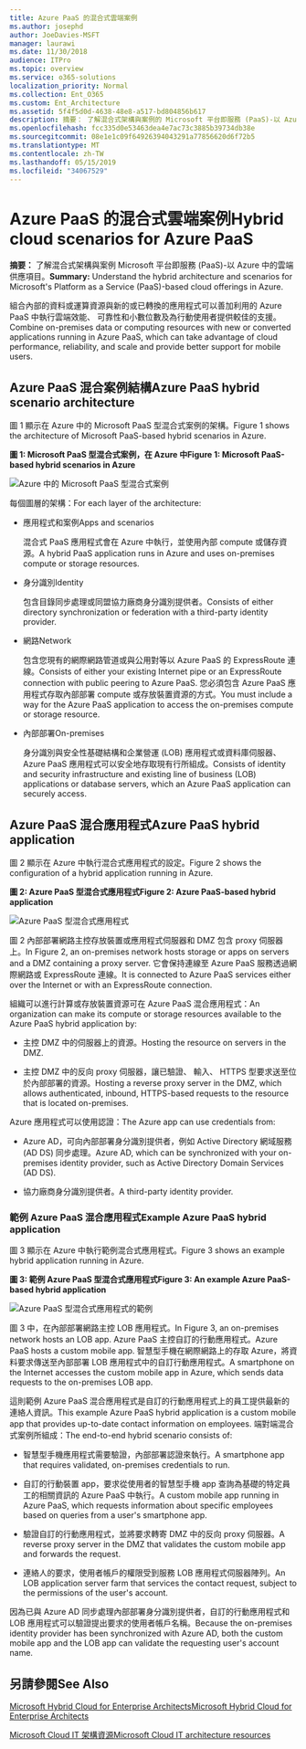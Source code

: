 ```yaml
---
title: Azure PaaS 的混合式雲端案例
ms.author: josephd
author: JoeDavies-MSFT
manager: laurawi
ms.date: 11/30/2018
audience: ITPro
ms.topic: overview
ms.service: o365-solutions
localization_priority: Normal
ms.collection: Ent_O365
ms.custom: Ent_Architecture
ms.assetid: 5f4f5d0d-4638-48e8-a517-bd804856b617
description: 摘要： 了解混合式架構與案例的 Microsoft 平台即服務 (PaaS)-以 Azure 中的雲端供應項目。
ms.openlocfilehash: fcc335d0e53463dea4e7ac73c3885b39734db38e
ms.sourcegitcommit: 08e1e1c09f64926394043291a77856620d6f72b5
ms.translationtype: MT
ms.contentlocale: zh-TW
ms.lasthandoff: 05/15/2019
ms.locfileid: "34067529"
---
```

# <a name="hybrid-cloud-scenarios-for-azure-paas"></a><span data-ttu-id="dac15-103">Azure PaaS 的混合式雲端案例</span><span class="sxs-lookup"><span data-stu-id="dac15-103">Hybrid cloud scenarios for Azure PaaS</span></span>

 <span data-ttu-id="dac15-104">**摘要：** 了解混合式架構與案例 Microsoft 平台即服務 (PaaS)-以 Azure 中的雲端供應項目。</span><span class="sxs-lookup"><span data-stu-id="dac15-104">**Summary:** Understand the hybrid architecture and scenarios for Microsoft's Platform as a Service (PaaS)-based cloud offerings in Azure.</span></span>
  
<span data-ttu-id="dac15-105">組合內部的資料或運算資源與新的或已轉換的應用程式可以善加利用的 Azure PaaS 中執行雲端效能、 可靠性和小數位數及為行動使用者提供較佳的支援。</span><span class="sxs-lookup"><span data-stu-id="dac15-105">Combine on-premises data or computing resources with new or converted applications running in Azure PaaS, which can take advantage of cloud performance, reliability, and scale and provide better support for mobile users.</span></span> 
  
## <a name="azure-paas-hybrid-scenario-architecture"></a><span data-ttu-id="dac15-106">Azure PaaS 混合案例結構</span><span class="sxs-lookup"><span data-stu-id="dac15-106">Azure PaaS hybrid scenario architecture</span></span>

<span data-ttu-id="dac15-107">圖 1 顯示在 Azure 中的 Microsoft PaaS 型混合式案例的架構。</span><span class="sxs-lookup"><span data-stu-id="dac15-107">Figure 1 shows the architecture of Microsoft PaaS-based hybrid scenarios in Azure.</span></span>
  
<span data-ttu-id="dac15-108">**圖 1: Microsoft PaaS 型混合式案例，在 Azure 中**</span><span class="sxs-lookup"><span data-stu-id="dac15-108">**Figure 1: Microsoft PaaS-based hybrid scenarios in Azure**</span></span>

![Azure 中的 Microsoft PaaS 型混合式案例](media/Hybrid-Poster/Hybrid-Cloud-Stack-PaaS.png)
  
<span data-ttu-id="dac15-110">每個圖層的架構：</span><span class="sxs-lookup"><span data-stu-id="dac15-110">For each layer of the architecture:</span></span>
  
- <span data-ttu-id="dac15-111">應用程式和案例</span><span class="sxs-lookup"><span data-stu-id="dac15-111">Apps and scenarios</span></span>
    
    <span data-ttu-id="dac15-112">混合式 PaaS 應用程式會在 Azure 中執行，並使用內部 compute 或儲存資源。</span><span class="sxs-lookup"><span data-stu-id="dac15-112">A hybrid PaaS application runs in Azure and uses on-premises compute or storage resources.</span></span>
    
- <span data-ttu-id="dac15-113">身分識別</span><span class="sxs-lookup"><span data-stu-id="dac15-113">Identity</span></span>
    
    <span data-ttu-id="dac15-114">包含目錄同步處理或同盟協力廠商身分識別提供者。</span><span class="sxs-lookup"><span data-stu-id="dac15-114">Consists of either directory synchronization or federation with a third-party identity provider.</span></span>
    
- <span data-ttu-id="dac15-115">網路</span><span class="sxs-lookup"><span data-stu-id="dac15-115">Network</span></span>
    
    <span data-ttu-id="dac15-116">包含您現有的網際網路管道或與公用對等以 Azure PaaS 的 ExpressRoute 連線。</span><span class="sxs-lookup"><span data-stu-id="dac15-116">Consists of either your existing Internet pipe or an ExpressRoute connection with public peering to Azure PaaS.</span></span> <span data-ttu-id="dac15-117">您必須包含 Azure PaaS 應用程式存取內部部署 compute 或存放裝置資源的方式。</span><span class="sxs-lookup"><span data-stu-id="dac15-117">You must include a way for the Azure PaaS application to access the on-premises compute or storage resource.</span></span>
    
- <span data-ttu-id="dac15-118">內部部署</span><span class="sxs-lookup"><span data-stu-id="dac15-118">On-premises</span></span>
    
    <span data-ttu-id="dac15-119">身分識別與安全性基礎結構和企業營運 (LOB) 應用程式或資料庫伺服器、 Azure PaaS 應用程式可以安全地存取現有行所組成。</span><span class="sxs-lookup"><span data-stu-id="dac15-119">Consists of identity and security infrastructure and existing line of business (LOB) applications or database servers, which an Azure PaaS application can securely access.</span></span>
    
## <a name="azure-paas-hybrid-application"></a><span data-ttu-id="dac15-120">Azure PaaS 混合應用程式</span><span class="sxs-lookup"><span data-stu-id="dac15-120">Azure PaaS hybrid application</span></span>

<span data-ttu-id="dac15-121">圖 2 顯示在 Azure 中執行混合式應用程式的設定。</span><span class="sxs-lookup"><span data-stu-id="dac15-121">Figure 2 shows the configuration of a hybrid application running in Azure.</span></span>
  
<span data-ttu-id="dac15-122">**圖 2: Azure PaaS 型混合式應用程式**</span><span class="sxs-lookup"><span data-stu-id="dac15-122">**Figure 2: Azure PaaS-based hybrid application**</span></span>

![Azure PaaS 型混合式應用程式](media/Hybrid-Poster/Hybrid-Cloud-Stack-PaaS-Apps.png)
  
<span data-ttu-id="dac15-124">圖 2 內部部署網路主控存放裝置或應用程式伺服器和 DMZ 包含 proxy 伺服器上。</span><span class="sxs-lookup"><span data-stu-id="dac15-124">In Figure 2, an on-premises network hosts storage or apps on servers and a DMZ containing a proxy server.</span></span> <span data-ttu-id="dac15-125">它會保持連線至 Azure PaaS 服務透過網際網路或 ExpressRoute 連線。</span><span class="sxs-lookup"><span data-stu-id="dac15-125">It is connected to Azure PaaS services either over the Internet or with an ExpressRoute connection.</span></span>
  
<span data-ttu-id="dac15-126">組織可以進行計算或存放裝置資源可在 Azure PaaS 混合應用程式：</span><span class="sxs-lookup"><span data-stu-id="dac15-126">An organization can make its compute or storage resources available to the Azure PaaS hybrid application by:</span></span>
  
- <span data-ttu-id="dac15-127">主控 DMZ 中的伺服器上的資源。</span><span class="sxs-lookup"><span data-stu-id="dac15-127">Hosting the resource on servers in the DMZ.</span></span>
    
- <span data-ttu-id="dac15-128">主控 DMZ 中的反向 proxy 伺服器，讓已驗證、 輸入、 HTTPS 型要求送至位於內部部署的資源。</span><span class="sxs-lookup"><span data-stu-id="dac15-128">Hosting a reverse proxy server in the DMZ, which allows authenticated, inbound, HTTPS-based requests to the resource that is located on-premises.</span></span>
    
<span data-ttu-id="dac15-129">Azure 應用程式可以使用認證：</span><span class="sxs-lookup"><span data-stu-id="dac15-129">The Azure app can use credentials from:</span></span>
  
- <span data-ttu-id="dac15-130">Azure AD，可向內部部署身分識別提供者，例如 Active Directory 網域服務 (AD DS) 同步處理。</span><span class="sxs-lookup"><span data-stu-id="dac15-130">Azure AD, which can be synchronized with your on-premises identity provider, such as Active Directory Domain Services (AD DS).</span></span>
    
- <span data-ttu-id="dac15-131">協力廠商身分識別提供者。</span><span class="sxs-lookup"><span data-stu-id="dac15-131">A third-party identity provider.</span></span>
    
### <a name="example-azure-paas-hybrid-application"></a><span data-ttu-id="dac15-132">範例 Azure PaaS 混合應用程式</span><span class="sxs-lookup"><span data-stu-id="dac15-132">Example Azure PaaS hybrid application</span></span>

<span data-ttu-id="dac15-133">圖 3 顯示在 Azure 中執行範例混合式應用程式。</span><span class="sxs-lookup"><span data-stu-id="dac15-133">Figure 3 shows an example hybrid application running in Azure.</span></span>
  
<span data-ttu-id="dac15-134">**圖 3: 範例 Azure PaaS 型混合式應用程式**</span><span class="sxs-lookup"><span data-stu-id="dac15-134">**Figure 3: An example Azure PaaS-based hybrid application**</span></span>

![Azure PaaS 型混合式應用程式的範例](media/Hybrid-Poster/Hybrid-Cloud-Stack-PaaS-Apps-Ex.png)
  
<span data-ttu-id="dac15-136">圖 3 中，在內部部署網路主控 LOB 應用程式。</span><span class="sxs-lookup"><span data-stu-id="dac15-136">In Figure 3, an on-premises network hosts an LOB app.</span></span> <span data-ttu-id="dac15-137">Azure PaaS 主控自訂的行動應用程式。</span><span class="sxs-lookup"><span data-stu-id="dac15-137">Azure PaaS hosts a custom mobile app.</span></span> <span data-ttu-id="dac15-138">智慧型手機在網際網路上的存取 Azure，將資料要求傳送至內部部署 LOB 應用程式中的自訂行動應用程式。</span><span class="sxs-lookup"><span data-stu-id="dac15-138">A smartphone on the Internet accesses the custom mobile app in Azure, which sends data requests to the on-premises LOB app.</span></span>
  
<span data-ttu-id="dac15-139">這則範例 Azure PaaS 混合應用程式是自訂的行動應用程式上的員工提供最新的連絡人資訊。</span><span class="sxs-lookup"><span data-stu-id="dac15-139">This example Azure PaaS hybrid application is a custom mobile app that provides up-to-date contact information on employees.</span></span> <span data-ttu-id="dac15-140">端對端混合式案例所組成：</span><span class="sxs-lookup"><span data-stu-id="dac15-140">The end-to-end hybrid scenario consists of:</span></span>
  
- <span data-ttu-id="dac15-141">智慧型手機應用程式需要驗證，內部部署認證來執行。</span><span class="sxs-lookup"><span data-stu-id="dac15-141">A smartphone app that requires validated, on-premises credentials to run.</span></span>
    
- <span data-ttu-id="dac15-142">自訂的行動裝置 app，要求從使用者的智慧型手機 app 查詢為基礎的特定員工的相關資訊的 Azure PaaS 中執行。</span><span class="sxs-lookup"><span data-stu-id="dac15-142">A custom mobile app running in Azure PaaS, which requests information about specific employees based on queries from a user's smartphone app.</span></span>
    
- <span data-ttu-id="dac15-143">驗證自訂的行動應用程式，並將要求轉寄 DMZ 中的反向 proxy 伺服器。</span><span class="sxs-lookup"><span data-stu-id="dac15-143">A reverse proxy server in the DMZ that validates the custom mobile app and forwards the request.</span></span>
    
- <span data-ttu-id="dac15-144">連絡人的要求，使用者帳戶的權限受到服務 LOB 應用程式伺服器陣列。</span><span class="sxs-lookup"><span data-stu-id="dac15-144">An LOB application server farm that services the contact request, subject to the permissions of the user's account.</span></span>
    
<span data-ttu-id="dac15-145">因為已與 Azure AD 同步處理內部部署身分識別提供者，自訂的行動應用程式和 LOB 應用程式可以驗證提出要求的使用者帳戶名稱。</span><span class="sxs-lookup"><span data-stu-id="dac15-145">Because the on-premises identity provider has been synchronized with Azure AD, both the custom mobile app and the LOB app can validate the requesting user's account name.</span></span>
  
## <a name="see-also"></a><span data-ttu-id="dac15-146">另請參閱</span><span class="sxs-lookup"><span data-stu-id="dac15-146">See Also</span></span>

[<span data-ttu-id="dac15-147">Microsoft Hybrid Cloud for Enterprise Architects</span><span class="sxs-lookup"><span data-stu-id="dac15-147">Microsoft Hybrid Cloud for Enterprise Architects</span></span>](microsoft-hybrid-cloud-for-enterprise-architects.md)
  
[<span data-ttu-id="dac15-148">Microsoft Cloud IT 架構資源</span><span class="sxs-lookup"><span data-stu-id="dac15-148">Microsoft Cloud IT architecture resources</span></span>](microsoft-cloud-it-architecture-resources.md)

